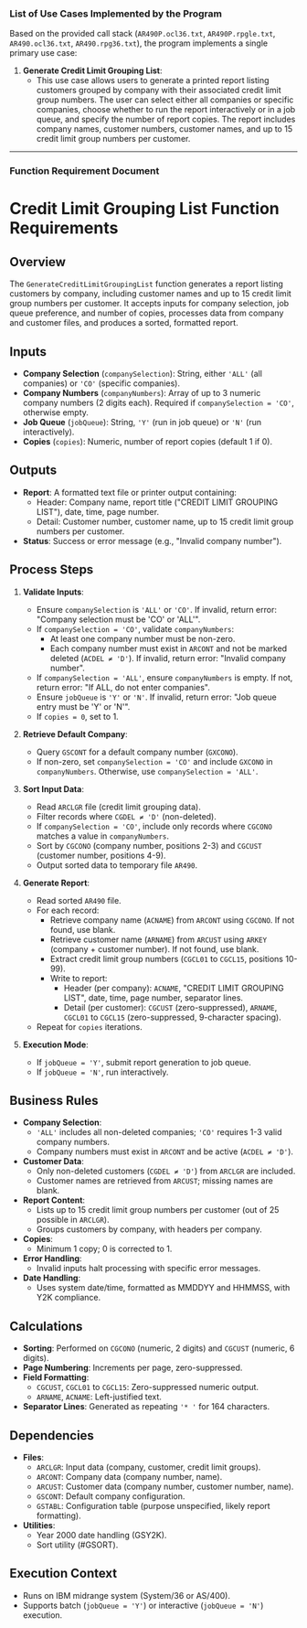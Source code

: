 ### List of Use Cases Implemented by the Program

Based on the provided call stack (`AR490P.ocl36.txt`, `AR490P.rpgle.txt`, `AR490.ocl36.txt`, `AR490.rpg36.txt`), the program implements a single primary use case:

1. **Generate Credit Limit Grouping List**:
   - This use case allows users to generate a printed report listing customers grouped by company with their associated credit limit group numbers. The user can select either all companies or specific companies, choose whether to run the report interactively or in a job queue, and specify the number of report copies. The report includes company names, customer numbers, customer names, and up to 15 credit limit group numbers per customer.

---

### Function Requirement Document



# Credit Limit Grouping List Function Requirements

## Overview
The `GenerateCreditLimitGroupingList` function generates a report listing customers by company, including customer names and up to 15 credit limit group numbers per customer. It accepts inputs for company selection, job queue preference, and number of copies, processes data from company and customer files, and produces a sorted, formatted report.

## Inputs
- **Company Selection** (`companySelection`): String, either `'ALL'` (all companies) or `'CO'` (specific companies).
- **Company Numbers** (`companyNumbers`): Array of up to 3 numeric company numbers (2 digits each). Required if `companySelection = 'CO'`, otherwise empty.
- **Job Queue** (`jobQueue`): String, `'Y'` (run in job queue) or `'N'` (run interactively).
- **Copies** (`copies`): Numeric, number of report copies (default 1 if 0).

## Outputs
- **Report**: A formatted text file or printer output containing:
  - Header: Company name, report title ("CREDIT LIMIT GROUPING LIST"), date, time, page number.
  - Detail: Customer number, customer name, up to 15 credit limit group numbers per customer.
- **Status**: Success or error message (e.g., "Invalid company number").

## Process Steps
1. **Validate Inputs**:
   - Ensure `companySelection` is `'ALL'` or `'CO'`. If invalid, return error: "Company selection must be 'CO' or 'ALL'".
   - If `companySelection = 'CO'`, validate `companyNumbers`:
     - At least one company number must be non-zero.
     - Each company number must exist in `ARCONT` and not be marked deleted (`ACDEL ≠ 'D'`). If invalid, return error: "Invalid company number".
   - If `companySelection = 'ALL'`, ensure `companyNumbers` is empty. If not, return error: "If ALL, do not enter companies".
   - Ensure `jobQueue` is `'Y'` or `'N'`. If invalid, return error: "Job queue entry must be 'Y' or 'N'".
   - If `copies = 0`, set to 1.

2. **Retrieve Default Company**:
   - Query `GSCONT` for a default company number (`GXCONO`).
   - If non-zero, set `companySelection = 'CO'` and include `GXCONO` in `companyNumbers`. Otherwise, use `companySelection = 'ALL'`.

3. **Sort Input Data**:
   - Read `ARCLGR` file (credit limit grouping data).
   - Filter records where `CGDEL ≠ 'D'` (non-deleted).
   - If `companySelection = 'CO'`, include only records where `CGCONO` matches a value in `companyNumbers`.
   - Sort by `CGCONO` (company number, positions 2-3) and `CGCUST` (customer number, positions 4-9).
   - Output sorted data to temporary file `AR490`.

4. **Generate Report**:
   - Read sorted `AR490` file.
   - For each record:
     - Retrieve company name (`ACNAME`) from `ARCONT` using `CGCONO`. If not found, use blank.
     - Retrieve customer name (`ARNAME`) from `ARCUST` using `ARKEY` (company + customer number). If not found, use blank.
     - Extract credit limit group numbers (`CGCL01` to `CGCL15`, positions 10-99).
     - Write to report:
       - Header (per company): `ACNAME`, "CREDIT LIMIT GROUPING LIST", date, time, page number, separator lines.
       - Detail (per customer): `CGCUST` (zero-suppressed), `ARNAME`, `CGCL01` to `CGCL15` (zero-suppressed, 9-character spacing).
   - Repeat for `copies` iterations.

5. **Execution Mode**:
   - If `jobQueue = 'Y'`, submit report generation to job queue.
   - If `jobQueue = 'N'`, run interactively.

## Business Rules
- **Company Selection**:
  - `'ALL'` includes all non-deleted companies; `'CO'` requires 1-3 valid company numbers.
  - Company numbers must exist in `ARCONT` and be active (`ACDEL ≠ 'D'`).
- **Customer Data**:
  - Only non-deleted customers (`CGDEL ≠ 'D'`) from `ARCLGR` are included.
  - Customer names are retrieved from `ARCUST`; missing names are blank.
- **Report Content**:
  - Lists up to 15 credit limit group numbers per customer (out of 25 possible in `ARCLGR`).
  - Groups customers by company, with headers per company.
- **Copies**:
  - Minimum 1 copy; 0 is corrected to 1.
- **Error Handling**:
  - Invalid inputs halt processing with specific error messages.
- **Date Handling**:
  - Uses system date/time, formatted as MMDDYY and HHMMSS, with Y2K compliance.

## Calculations
- **Sorting**: Performed on `CGCONO` (numeric, 2 digits) and `CGCUST` (numeric, 6 digits).
- **Page Numbering**: Increments per page, zero-suppressed.
- **Field Formatting**:
  - `CGCUST`, `CGCL01` to `CGCL15`: Zero-suppressed numeric output.
  - `ARNAME`, `ACNAME`: Left-justified text.
- **Separator Lines**: Generated as repeating `'* '` for 164 characters.

## Dependencies
- **Files**:
  - `ARCLGR`: Input data (company, customer, credit limit groups).
  - `ARCONT`: Company data (company number, name).
  - `ARCUST`: Customer data (company number, customer number, name).
  - `GSCONT`: Default company configuration.
  - `GSTABL`: Configuration table (purpose unspecified, likely report formatting).
- **Utilities**:
  - Year 2000 date handling (GSY2K).
  - Sort utility (#GSORT).

## Execution Context
- Runs on IBM midrange system (System/36 or AS/400).
- Supports batch (`jobQueue = 'Y'`) or interactive (`jobQueue = 'N'`) execution.

